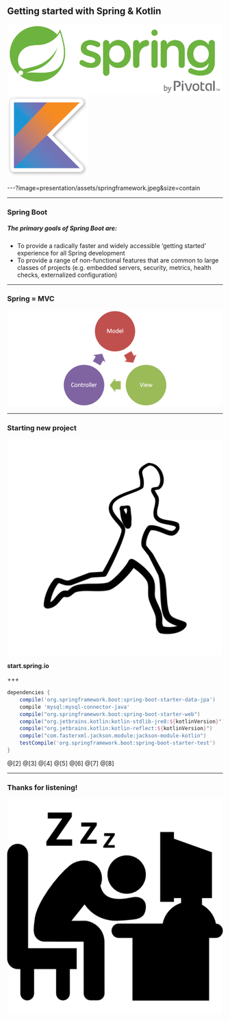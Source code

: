  ## Getting started with Spring & Kotlin

![SpringLogo](presentation/assets/springlogo.png)
![KotlinLogo](presentation/assets/kotlin-logo.png)

---?image=presentation/assets/springframework.jpeg&size=contain
 
---
 
### Spring Boot

##### The primary goals of Spring Boot are:

* To provide a radically faster and widely accessible ‘getting started’ experience for all Spring development
* To provide a range of non-functional features that are common to large classes of projects (e.g. embedded servers, security, metrics, health checks, externalized configuration)


---

### Spring = MVC
![MVCImage](presentation/assets/mvc.png)

---
### Starting new project
![NewProjectLogo](presentation/assets/runner.png)

<b>start.spring.io</b>

+++

```groovy
dependencies {
	compile('org.springframework.boot:spring-boot-starter-data-jpa')
	compile 'mysql:mysql-connector-java'
	compile("org.springframework.boot:spring-boot-starter-web")
	compile("org.jetbrains.kotlin:kotlin-stdlib-jre8:${kotlinVersion}")
	compile("org.jetbrains.kotlin:kotlin-reflect:${kotlinVersion}")
	compile("com.fasterxml.jackson.module:jackson-module-kotlin")
	testCompile('org.springframework.boot:spring-boot-starter-test')
}
```
@[2]
@[3]
@[4]
@[5]
@[6]
@[7]
@[8]

---
### Thanks for listening!
![NewProjectLogo](presentation/assets/computer.png)

